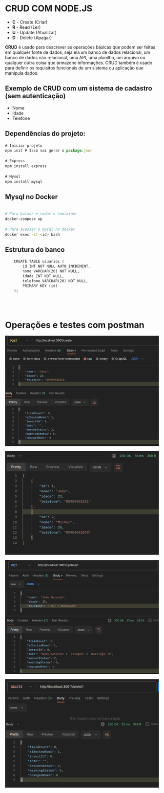 # CRUD COM NODE.JS

- __C__ - Create (Criar)
- __R__ - Read (Ler)
- __U__ - Update (Atualizar)
- __D__ - Delete (Apagar)

__CRUD__ é usado para descrever as operações básicas que podem ser feitas em qualquer fonte de dados, seja ela um banco de dados relacional, um banco de dados não relacional, uma API, uma planilha, um arquivo ou qualquer outra coisa que armazene informações. CRUD também é usado para definir os requisitos funcionais de um sistema ou aplicação que manipula dados.

## Exemplo de CRUD com um sistema de cadastro (sem autenticação)

- Nome 
- Idade 
- Telefone 

## Dependências do projeto:
```javascript
# Iniciar projeto
npm init # Isso vai gerar o package.json

# Express
npm install express

# Mysql
npm install mysql
```

## Mysql no Docker
```bash

# Para baixar e rodar o container
docker-compose up

# Para acessar o mysql no docker
docker exec -it <id> bash

```
## Estrutura do banco
```mysql
    CREATE TABLE usuarios ( 
        id INT NOT NULL AUTO_INCREMENT,
        nome VARCHAR(20) NOT NULL,
        idade INT NOT NULL,
        telefone VARCHAR(20) NOT NULL,
        PRIMARY KEY (id)
    );
```
</br></br>

# Operações e testes com postman


![create](/img/postman/create.png)
</br>

![read](/img/postman/read.png)
</br>

![update](/img/postman/update.png)
</br>

![delete](/img/postman/delete.png)
</br>
